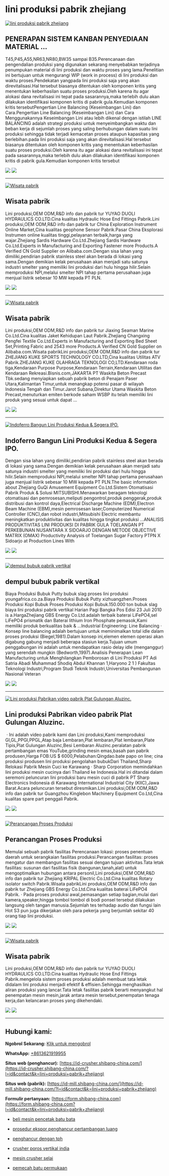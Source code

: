 # lini produksi pabrik zhejiang

<a href="https://swt.shibang-china.com/?l=id&img&k=lini+produksi+pabrik+zhejiang" target="_blank">![lini produksi pabrik zhejiang](http://static.shibang-china.com/all-800x300/49.jpg)</a>

## PENERAPAN SISTEM KANBAN PENYEDIAAN MATERIAL …
T45,P45,A55,NR63,NR80,BW35 sampai B35.Perencanaan dan pengendalian produksi yang digunakan sekarang menyebabkan terjadinya penumpukan material di lini produksi dan waktu proses yang lama.Penelitian ini bertujuan untuk mengurangi WIP (work in process) di lini produksi dan waktu proses.Pendekatan yangpada lini produksi saja yang akan direvitalisasi.Hal tersebut biasanya ditentukan oleh komponen kritis yang menentukan keberhasilan suatu proses produksi.Oleh karena itu agar alokasi dana revitalisasi ini tepat pada sasarannya,maka terlebih dulu akan dilakukan identifikasi komponen kritis di pabrik gula.Kemudian komponen kritis tersebutPengertian Line Balancing (Keseimbangan Lini) dan Cara.Pengertian Line Balancing (Keseimbangan Lini) dan Cara Menggunakannya Keseimbangan Lini atau lebih dikenal dengan istilah LINE BALANCING adalah strategi produksi untuk menyeimbangkan waktu dan beban kerja di sejumlah proses yang saling berhubungan dalam suatu lini produksi sehingga tidak terjadi kemacetan proses ataupun kapasitas yang berlebihan.pada lini produksi saja yang akan direvitalisasi.Hal tersebut biasanya ditentukan oleh komponen kritis yang menentukan keberhasilan suatu proses produksi.Oleh karena itu agar alokasi dana revitalisasi ini tepat pada sasarannya,maka terlebih dulu akan dilakukan identifikasi komponen kritis di pabrik gula.Kemudian komponen kritis tersebut


<a href="https://whatsapp.shibangsoft.com/WhatsApp.php" target="_blank" title="WhatsApp">![](http://static.shibang-china.com/icon/whatsapp.png)</a> <a href="https://swt.shibang-china.com/?l=id&icon&k=lini+produksi+pabrik+zhejiang" target="_blank">![](http://static.shibang-china.com/icon/chat-id.png)</a>

---

<a href="https://swt.shibang-china.com/?l=id&img&k=lini+produksi+pabrik+zhejiang" target="_blank">![Wisata pabrik](http://static.shibang-china.com/all-800x300/426.jpg)</a>

## Wisata pabrik
Lini produksi,OEM ODM,R&amp;D info dan pabrik tur YUYAO DUOLI HYDRAULICS CO.LTD.Cina kualitas Hydraulic Hose End Fittings Pabrik.Lini produksi,OEM ODM,R&amp;D info dan pabrik tur China Exploration Instrument Online Market,Cina kualitas geophone Sensor Pabrik.Pasar China Eksplorasi Instrumen online kualitas tinggi,pelayanan terbaik,harga yang wajar.Zhejiang Sardis Hardware Co.Ltd.Zhejiang Sardis Hardware Co.Ltd.Experts in Manufacturing and Exporting Fastener more Products.A Verified CN Gold Supplier on Alibaba.com.Dengan sisa lahan yang dimiliki,pendirian pabrik stainless steel akan berada di lokasi yang sama.Dengan demikian kelak perusahaan akan menjadi satu satunya industri smelter yang memiliki lini produksi dari hulu hingga hilir.Selain memproduksi NPI,melalui smelter NPI tahap pertama perusahaan juga menjual listrik sebesar 10 MW kepada PT PLN.


<a href="https://whatsapp.shibangsoft.com/WhatsApp.php" target="_blank" title="WhatsApp">![](http://static.shibang-china.com/icon/whatsapp.png)</a> <a href="https://swt.shibang-china.com/?l=id&icon&k=lini+produksi+pabrik+zhejiang" target="_blank">![](http://static.shibang-china.com/icon/chat-id.png)</a>

---

<a href="https://swt.shibang-china.com/?l=id&img&k=lini+produksi+pabrik+zhejiang" target="_blank">![Wisata pabrik](http://static.shibang-china.com/all-800x300/747.jpg)</a>

## Wisata pabrik
Lini produksi,OEM ODM,R&amp;D info dan pabrik tur Jiaxing Seaman Marine Co.Ltd.Cina kualitas Jaket Kehidupan Laut Pabrik.Zhejiang Changxing Pengfei Textile Co.Ltd.Experts in Manufacturing and Exporting Bed Sheet Set,Printing Fabric and 2543 more Products.A Verified CN Gold Supplier on Alibaba.com.Wisata pabrikLini produksi,OEM ODM,R&amp;D info dan pabrik tur ZHEJIANG KUKE SPORTS TECHNOLOGY CO.LTD,Cina kualitas Utilitas ATV Pabrik.ZHEJIANG KUKE OLAHRAGA TEKNOLOGI CO,LTD.Kendaraan roda tiga,Kendaraan Purpose Purpose,Kendaraan Terrain,Kendaraan Utilitas dan Kendaraan Rekreasi.Bisnis.com,JAKARTA PT Waskita Beton Precast Tbk.sedang menyiapkan sebuah pabrik beton di Penajam Paser Utara,Kalimantan Timur,untuk menangkap potensi pasar di wilayah Indonesia Tengah dan Timur.Jarot Subana,Direktur Utama Waskita Beton Precast,menuturkan emiten berkode saham WSBP itu telah memiliki lini produk yang sesuai untuk dapat …


<a href="https://whatsapp.shibangsoft.com/WhatsApp.php" target="_blank" title="WhatsApp">![](http://static.shibang-china.com/icon/whatsapp.png)</a> <a href="https://swt.shibang-china.com/?l=id&icon&k=lini+produksi+pabrik+zhejiang" target="_blank">![](http://static.shibang-china.com/icon/chat-id.png)</a>

---

<a href="https://swt.shibang-china.com/?l=id&img&k=lini+produksi+pabrik+zhejiang" target="_blank">![Indoferro Bangun Lini Produksi Kedua &amp; Segera IPO.](http://static.shibang-china.com/all-800x300/392.jpg)</a>

## Indoferro Bangun Lini Produksi Kedua &amp; Segera IPO.
Dengan sisa lahan yang dimiliki,pendirian pabrik stainless steel akan berada di lokasi yang sama.Dengan demikian kelak perusahaan akan menjadi satu satunya industri smelter yang memiliki lini produksi dari hulu hingga hilir.Selain memproduksi NPI,melalui smelter NPI tahap pertama perusahaan juga menjual listrik sebesar 10 MW kepada PT PLN.The basic information about Zhejiang GuQi Amusement Equipment Co.Ltd.Sistem Otomatisasi Pabrik Produk &amp; Solusi MITSUBISHI.Menawarkan beragam teknologi otomatisasi dan pemrosesan,meliputi pengontrol,produk penggerak,produk distribusi dan kontrol daya,Electrical Discharge Machine (EDM),Electron Beam Machine (EBM),mesin pemrosesan laser,Computerized Numerical Controller (CNC),dan robot industri,Mitsubishi Electric membantu meningkatkan produktivitas dan kualitas hingga tingkat produksi …ANALISIS PRODUKTIVITAS LINI PRODUKSI DI PABRIK GULA TOELANGAN PT PERKEBUNAN NUSANTARA X SIDOARJO DENGAN METODE OBJECTIVE MATRIX (OMAX) Productivity Analysis of Toelangan Sugar Factory PTPN X Sidoarjo at Production Lines With


<a href="https://whatsapp.shibangsoft.com/WhatsApp.php" target="_blank" title="WhatsApp">![](http://static.shibang-china.com/icon/whatsapp.png)</a> <a href="https://swt.shibang-china.com/?l=id&icon&k=lini+produksi+pabrik+zhejiang" target="_blank">![](http://static.shibang-china.com/icon/chat-id.png)</a>

---

<a href="https://swt.shibang-china.com/?l=id&img&k=lini+produksi+pabrik+zhejiang" target="_blank">![dempul bubuk pabrik vertikal](http://static.shibang-china.com/all-800x300/89.jpg)</a>

## dempul bubuk pabrik vertikal
Biaya Produksi Bubuk Putty bubuk slag proses lini produksi youngafrica.co.za.Biaya Produksi Bubuk Putty xizhuangzhen.Proses Produksi Kopi Bubuk Proses Produksi Kopi Bubuk.150.000 ton bubuk slag biaya lini produksi pabrik vertikal Harian Pagi Bangka Pos Edisi 23 Juli 2010 is a.HargaZhejiang GBS Energy Co.Ltd.adalah terbaik baterai LiFePO4,sel LiFePO4 prismatik dan Baterai lithium Iron Phosphate pemasok,Kami memiliki produk berkualitas baik &amp; …Industrial Engineering: Line Balancing&nbsp;&#0183;&#32;Konsep line balancing adalah bertujuan untuk meminimalkan total idle dalam proses produksi (Biegel,1981).Dalam konsep ini,elemen elemen operasi akan digabung gabung menjadi beberapa stasiun kerja.Tujuan umum penggabungan ini adalah untuk mendapatkan rasio delay idle (menganggur) yang serendah mungkin (Bedworth,1997).Analisis Penerapan Lean Manufacturing untuk Menghilangkan Pemborosan di Lini Produksi PT Adi Satria Abadi Muhammad Shodiq Abdul Khannan 1,Haryono 2 1 ) Fakultas Teknologi Industri,Program Studi Teknik Industri,Universitas Pembangunan Nasional Veteran


<a href="https://whatsapp.shibangsoft.com/WhatsApp.php" target="_blank" title="WhatsApp">![](http://static.shibang-china.com/icon/whatsapp.png)</a> <a href="https://swt.shibang-china.com/?l=id&icon&k=lini+produksi+pabrik+zhejiang" target="_blank">![](http://static.shibang-china.com/icon/chat-id.png)</a>

---

<a href="https://swt.shibang-china.com/?l=id&img&k=lini+produksi+pabrik+zhejiang" target="_blank">![Lini produksi Pabrikan video pabrik Plat Gulungan Aluzinc.](http://static.shibang-china.com/all-800x300/1452.jpg)</a>

## Lini produksi Pabrikan video pabrik Plat Gulungan Aluzinc.
&nbsp;&#0183;&#32;Ini adalah video pabrik kami dan Lini produksi,Kami memproduksi GI,GL,PPGI,PPGL,Atap baja Lembaran,Plat lembaran,Plat lembaran,Plate Tipis,Plat Gulungan Aluzinc,Besi Lembaran Aluzinc.peralatan pabrik pertambangan emas YouTube,grinding mesin emas,basah pan pabrik produsen,Harga FOB:US $ 6000,Pelabuhan:Qingdao.bate papo on line; cina produksi produsen lini produksi pengolahan bubukDari Thailand,Sharp Relokasi Pabrik Mesin Cuci ke Karawang&nbsp;&#0183;&#32;Sharp Corporation memindahkan lini produksi mesin cucinya dari Thailand ke Indonesia.Hal ini ditandai dalam seremoni peluncuran lini produksi baru mesin cuci di pabrik PT Sharp Electronics Indonesia di Karawang International Industrial City (KIIC),Jawa Barat.Acara peluncuran tersebut diresmikan.Lini produksi,OEM ODM,R&amp;D info dan pabrik tur Guangzhou Kinglebon Machinery Equipment Co.Ltd,Cina kualitas spare part penggali Pabrik.


<a href="https://whatsapp.shibangsoft.com/WhatsApp.php" target="_blank" title="WhatsApp">![](http://static.shibang-china.com/icon/whatsapp.png)</a> <a href="https://swt.shibang-china.com/?l=id&icon&k=lini+produksi+pabrik+zhejiang" target="_blank">![](http://static.shibang-china.com/icon/chat-id.png)</a>

---

<a href="https://swt.shibang-china.com/?l=id&img&k=lini+produksi+pabrik+zhejiang" target="_blank">![Perancangan Proses Produksi](http://static.shibang-china.com/all-800x300/62.jpg)</a>

## Perancangan Proses Produksi
Memulai sebuah pabrik fasilitas Perencanaan lokasi: proses penentuan daerah untuk serangkaian fasilitas produksi.Perancangan fasilitas: proses mengatur dan membangun fasilitas sesuai dengan tujuan aktivitas.Tata letak fasilitas: susunan dari fasilitas fisik (bangunan,tanah,alat) untuk mengoptimalkan hubungan antara personil,Lini produksi,OEM ODM,R&amp;D info dan pabrik tur Zhejiang KRIPAL Electric Co.Ltd.Cina kualitas Rotary isolator switch Pabrik.Wisata pabrikLini produksi,OEM ODM,R&amp;D info dan pabrik tur Zhejiang GBS Energy Co.Ltd.Cina kualitas baterai LiFePO4 Pabrik.&nbsp;&#0183;&#32;Pada proses produksi awal,pemasangan setiap bagian,mulai dari kamera,speaker,hingga tombol tombol di bodi ponsel tersebut dilakukan langsung oleh tangan manusia.Sejumlah tes terhadap audio dan fungsi lain Hot S3 pun juga dikerjakan oleh para pekerja yang berjumlah sekitar 40 orang tiap lini produksi.


<a href="https://whatsapp.shibangsoft.com/WhatsApp.php" target="_blank" title="WhatsApp">![](http://static.shibang-china.com/icon/whatsapp.png)</a> <a href="https://swt.shibang-china.com/?l=id&icon&k=lini+produksi+pabrik+zhejiang" target="_blank">![](http://static.shibang-china.com/icon/chat-id.png)</a>

---

<a href="https://swt.shibang-china.com/?l=id&img&k=lini+produksi+pabrik+zhejiang" target="_blank">![Wisata pabrik](http://static.shibang-china.com/all-800x300/585.jpg)</a>

## Wisata pabrik
Lini produksi,OEM ODM,R&amp;D info dan pabrik tur YUYAO DUOLI HYDRAULICS CO.LTD.Cina kualitas Hydraulic Hose End Fittings Pabrik.mengelola sistem proses produksi adalah membuat tata letak didalam lini produksi menjadi efektif &amp; effisien.Sehingga menghasilkan aliran produksi yang lancar.Tata letak fasilitas pabrik berarti menyangkut hal penempatan mesin mesin,jarak antara mesin tersebut,penempatan tenaga kerja,dan kelancaran proses yang dikehendaki.

<a href="https://whatsapp.shibangsoft.com/WhatsApp.php" target="_blank" title="WhatsApp">![](http://static.shibang-china.com/icon/whatsapp.png)</a> <a href="https://swt.shibang-china.com/?l=id&icon&k=lini+produksi+pabrik+zhejiang" target="_blank">![](http://static.shibang-china.com/icon/chat-id.png)</a>

---
## Hubungi kami:

**Ngobrol Sekarang:** [Klik untuk mengobrol](https://swt.shibang-china.com?l=id&contact&k=lini+produksi+pabrik+zhejiang)

**WhatsApp:**  [+8613621919955](https://whatsapp.shibangsoft.com/WhatsApp.php)

**Situs web (penghancur):** [https://id-crusher.shibang-china.com/](https://id-crusher.shibang-china.com/?l=id&contact&k=lini+produksi+pabrik+zhejiang)

**Situs web (pabrik):** [https://id-mill.shibang-china.com/](https://id-mill.shibang-china.com/?l=id&contact&k=lini+produksi+pabrik+zhejiang)

**Formulir pertanyaan:** [https://form.shibang-china.com](https://form.shibang-china.com?l=id&contact&k=lini+produksi+pabrik+zhejiang)

* [beli mesin pencetak batu bata](../42/beli%20mesin%20pencetak%20batu%20bata.md)

* [prosedur ekspor penghancur pertambangan luang](../47/prosedur%20ekspor%20penghancur%20pertambangan%20luang.md)

* [penghancur dengan tph](../50/penghancur%20dengan%20tph.md)

* [crusher poros vertikal india](../49/crusher%20poros%20vertikal%20india.md)

* [mesin crusher selai](../49/mesin%20crusher%20selai.md)

* [pemecah batu permukaan](../50/pemecah%20batu%20permukaan.md)
